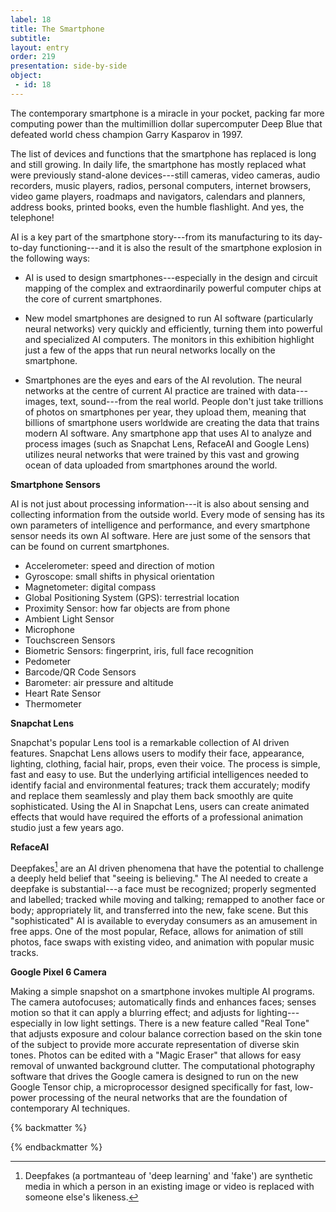 ```yaml
---
label: 18
title: The Smartphone
subtitle: 
layout: entry
order: 219
presentation: side-by-side
object:
 - id: 18 
---
```


The contemporary smartphone is a miracle in your pocket, packing far more computing power than the multimillion dollar supercomputer Deep Blue that defeated world chess champion Garry Kasparov in 1997.

The list of devices and functions that the smartphone has replaced is long and still growing. In daily life, the smartphone has mostly replaced what were previously stand-alone devices---still cameras, video cameras, audio recorders, music players, radios, personal computers, internet browsers, video game players, roadmaps and navigators, calendars and planners, address books, printed books, even the humble flashlight. And yes, the telephone!

AI is a key part of the smartphone story---from its manufacturing to its day-to-day functioning---and it is also the result of the smartphone explosion in the following ways:

-   AI is used to design smartphones---especially in the design and circuit mapping of the complex and extraordinarily powerful computer chips at the core of current smartphones.

-   New model smartphones are designed to run AI software (particularly neural networks) very quickly and efficiently, turning them into powerful and specialized AI computers. The monitors in this exhibition highlight just a few of the apps that run neural networks locally on the smartphone.

-   Smartphones are the eyes and ears of the AI revolution. The neural networks at the centre of current AI practice are trained with data---images, text, sound---from the real world. People don't just take trillions of photos on smartphones per year, they upload them, meaning that billions of smartphone users worldwide are creating the data that trains modern AI software. Any smartphone app that uses AI to analyze and process images (such as Snapchat Lens, RefaceAI and Google Lens) utilizes neural networks that were trained by this vast and growing ocean of data uploaded from smartphones around the world.

**Smartphone Sensors**

AI is not just about processing information---it is also about sensing and collecting information from the outside world. Every mode of sensing has its own parameters of intelligence and performance, and every smartphone sensor needs its own AI software. Here are just some of the sensors that can be found on current smartphones.

-   Accelerometer: speed and direction of motion
-   Gyroscope: small shifts in physical orientation
-   Magnetometer: digital compass
-   Global Positioning System (GPS): terrestrial location
-   Proximity Sensor: how far objects are from phone
-   Ambient Light Sensor
-   Microphone
-   Touchscreen Sensors
-   Biometric Sensors: fingerprint, iris, full face recognition
-   Pedometer
-   Barcode/QR Code Sensors
-   Barometer: air pressure and altitude
-   Heart Rate Sensor
-   Thermometer

**Snapchat Lens**

Snapchat's popular Lens tool is a remarkable collection of AI driven features. Snapchat Lens allows users to modify their face, appearance, lighting, clothing, facial hair, props, even their voice. The process is simple, fast and easy to use. But the underlying artificial intelligences needed to identify facial and environmental features; track them accurately; modify and replace them seamlessly and play them back smoothly are quite sophisticated. Using the AI in Snapchat Lens, users can create animated effects that would have required the efforts of a professional animation studio just a few years ago.

**RefaceAI**

Deepfakes[^1] are an AI driven phenomena that have the potential to challenge a deeply held belief that "seeing is believing." The AI needed to create a deepfake is substantial---a face must be recognized; properly segmented and labelled; tracked while moving and talking; remapped to another face or body; appropriately lit, and transferred
into the new, fake scene. But this "sophisticated" AI is available to everyday consumers as an amusement in free apps. One of the most popular, Reface, allows for animation of still photos, face swaps with existing video, and animation with popular music tracks.

**Google Pixel 6 Camera**

Making a simple snapshot on a smartphone invokes multiple AI programs. The camera autofocuses; automatically finds and enhances faces; senses motion so that it can apply a blurring effect; and adjusts for lighting---especially in low light settings. There is a new feature called "Real Tone" that adjusts exposure and colour balance correction based on the skin tone of the subject to provide more accurate representation of diverse skin tones. Photos can be edited with a "Magic Eraser" that allows for easy removal of unwanted background clutter. The computational photography software that drives the Google camera is designed to run on the new Google Tensor chip, a microprocessor designed specifically for fast, low-power processing of the neural networks that are the foundation of contemporary AI techniques.

{% backmatter %}

[^1]: Deepfakes (a portmanteau of 'deep learning' and 'fake') are synthetic media in which a person in an existing image or video is replaced with someone else's likeness.

{% endbackmatter %}
